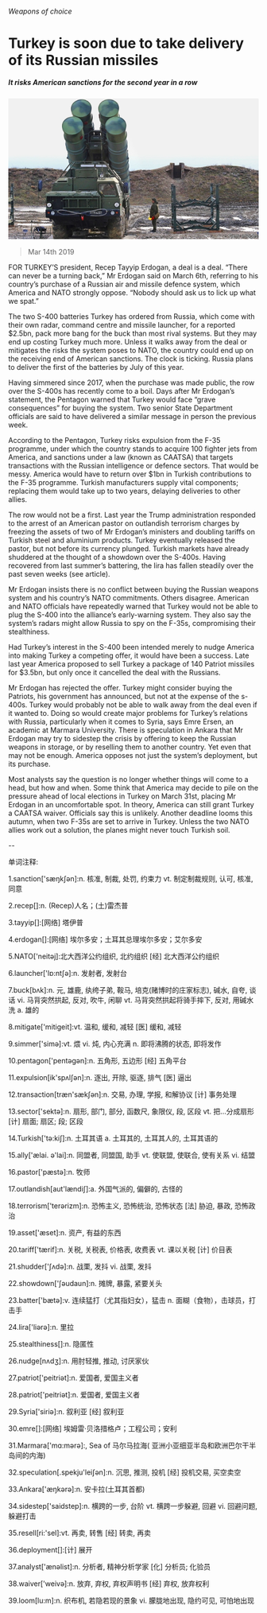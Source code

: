 ###### Weapons of choice

# Turkey is soon due to take delivery of its Russian missiles 

##### It risks American sanctions for the second year in a row 

![image](images/20190316_EUP004_0.jpg) 

> Mar 14th 2019 

FOR TURKEY’S president, Recep Tayyip Erdogan, a deal is a deal. “There can never be a turning back,” Mr Erdogan said on March 6th, referring to his country’s purchase of a Russian air and missile defence system, which America and NATO strongly oppose. “Nobody should ask us to lick up what we spat.” 

The two S-400 batteries Turkey has ordered from Russia, which come with their own radar, command centre and missile launcher, for a reported $2.5bn, pack more bang for the buck than most rival systems. But they may end up costing Turkey much more. Unless it walks away from the deal or mitigates the risks the system poses to NATO, the country could end up on the receiving end of American sanctions. The clock is ticking. Russia plans to deliver the first of the batteries by July of this year. 

Having simmered since 2017, when the purchase was made public, the row over the S-400s has recently come to a boil. Days after Mr Erdogan’s statement, the Pentagon warned that Turkey would face “grave consequences” for buying the system. Two senior State Department officials are said to have delivered a similar message in person the previous week. 

According to the Pentagon, Turkey risks expulsion from the F-35 programme, under which the country stands to acquire 100 fighter jets from America, and sanctions under a law (known as CAATSA) that targets transactions with the Russian intelligence or defence sectors. That would be messy. America would have to return over $1bn in Turkish contributions to the F-35 programme. Turkish manufacturers supply vital components; replacing them would take up to two years, delaying deliveries to other allies. 

The row would not be a first. Last year the Trump administration responded to the arrest of an American pastor on outlandish terrorism charges by freezing the assets of two of Mr Erdogan’s ministers and doubling tariffs on Turkish steel and aluminium products. Turkey eventually released the pastor, but not before its currency plunged. Turkish markets have already shuddered at the thought of a showdown over the S-400s. Having recovered from last summer’s battering, the lira has fallen steadily over the past seven weeks (see article). 

Mr Erdogan insists there is no conflict between buying the Russian weapons system and his country’s NATO commitments. Others disagree. American and NATO officials have repeatedly warned that Turkey would not be able to plug the S-400 into the alliance’s early-warning system. They also say the system’s radars might allow Russia to spy on the F-35s, compromising their stealthiness. 

Had Turkey’s interest in the S-400 been intended merely to nudge America into making Turkey a competing offer, it would have been a success. Late last year America proposed to sell Turkey a package of 140 Patriot missiles for $3.5bn, but only once it cancelled the deal with the Russians. 

Mr Erdogan has rejected the offer. Turkey might consider buying the Patriots, his government has announced, but not at the expense of the s-400s. Turkey would probably not be able to walk away from the deal even if it wanted to. Doing so would create major problems for Turkey’s relations with Russia, particularly when it comes to Syria, says Emre Ersen, an academic at Marmara University. There is speculation in Ankara that Mr Erdogan may try to sidestep the crisis by offering to keep the Russian weapons in storage, or by reselling them to another country. Yet even that may not be enough. America opposes not just the system’s deployment, but its purchase. 

Most analysts say the question is no longer whether things will come to a head, but how and when. Some think that America may decide to pile on the pressure ahead of local elections in Turkey on March 31st, placing Mr Erdogan in an uncomfortable spot. In theory, America can still grant Turkey a CAATSA waiver. Officials say this is unlikely. Another deadline looms this autumn, when two F-35s are set to arrive in Turkey. Unless the two NATO allies work out a solution, the planes might never touch Turkish soil. 

-- 

 单词注释:

1.sanction['sæŋkʃәn]:n. 核准, 制裁, 处罚, 约束力 vt. 制定制裁规则, 认可, 核准, 同意 

2.recep[]:n. (Recep)人名；(土)雷杰普 

3.tayyip[]:[网络] 塔伊普 

4.erdogan[]:[网络] 埃尔多安；土耳其总理埃尔多安；艾尔多安 

5.NATO['neitәj]:北大西洋公约组织, 北约组织 [经] 北大西洋公约组织 

6.launcher['lɒ:ntʃә]:n. 发射者, 发射台 

7.buck[bʌk]:n. 元, 雄鹿, 纨绔子弟, 鞍马, 培克(赌博时的庄家标志), 碱水, 自夸, 谈话 vi. 马背突然拱起, 反对, 吹牛, 闲聊 vt. 马背突然拱起将骑手摔下, 反对, 用碱水洗 a. 雄的 

8.mitigate['mitigeit]:vt. 温和, 缓和, 减轻 [医] 缓和, 减轻 

9.simmer['simә]:vt. 煨 vi. 炖, 内心充满 n. 即将沸腾的状态, 即将发作 

10.pentagon['pentәgәn]:n. 五角形, 五边形 [经] 五角平台 

11.expulsion[ik'spʌlʃәn]:n. 逐出, 开除, 驱逐, 排气 [医] 逼出 

12.transaction[træn'sækʃәn]:n. 交易, 办理, 学报, 和解协议 [计] 事务处理 

13.sector['sektә]:n. 扇形, 部门, 部分, 函数尺, 象限仪, 段, 区段 vt. 把...分成扇形 [计] 扇面; 扇区; 段; 区段 

14.Turkish['tә:kiʃ]:n. 土耳其语 a. 土耳其的, 土耳其人的, 土耳其语的 

15.ally['ælai. ә'lai]:n. 同盟者, 同盟国, 助手 vt. 使联盟, 使联合, 使有关系 vi. 结盟 

16.pastor['pæstә]:n. 牧师 

17.outlandish[aut'lændiʃ]:a. 外国气派的, 偏僻的, 古怪的 

18.terrorism['terәrizm]:n. 恐怖主义, 恐怖统治, 恐怖状态 [法] 胁迫, 暴政, 恐怖政治 

19.asset['æset]:n. 资产, 有益的东西 

20.tariff['tærif]:n. 关税, 关税表, 价格表, 收费表 vt. 课以关税 [计] 价目表 

21.shudder['ʃʌdә]:n. 战栗, 发抖 vi. 战栗, 发抖 

22.showdown['ʃәudaun]:n. 摊牌, 暴露, 紧要关头 

23.batter['bætә]:v. 连续猛打（尤其指妇女），猛击 n. 面糊（食物），击球员，打击手 

24.lira['liәrә]:n. 里拉 

25.stealthiness[]:n. 隐匿性 

26.nudge[nʌdʒ]:n. 用肘轻推, 推动, 讨厌家伙 

27.patriot['peitriәt]:n. 爱国者, 爱国主义者 

28.patriot['peitriәt]:n. 爱国者, 爱国主义者 

29.Syria['siriә]:n. 叙利亚 [经] 叙利亚 

30.emre[]:[网络] 埃姆雷·贝洛措格卢；工程公司；安利 

31.Marmara['mɑ:mәrә]:, Sea of 马尔马拉海( 亚洲小亚细亚半岛和欧洲巴尔干半岛间的内海) 

32.speculation[.spekju'leiʃәn]:n. 沉思, 推测, 投机 [经] 投机交易, 买空卖空 

33.Ankara['æŋkәrә]:n. 安卡拉(土耳其首都) 

34.sidestep['saidstep]:n. 横跨的一步, 台阶 vt. 横跨一步躲避, 回避 vi. 回避问题, 躲避打击 

35.resell[ri:'sel]:vt. 再卖, 转售 [经] 转卖, 再卖 

36.deployment[]:[计] 展开 

37.analyst['ænәlist]:n. 分析者, 精神分析学家 [化] 分析员; 化验员 

38.waiver['weivә]:n. 放弃, 弃权, 弃权声明书 [经] 弃权, 放弃权利 

39.loom[lu:m]:n. 织布机, 若隐若现的景象 vi. 朦胧地出现, 隐约可见, 可怕地出现 

